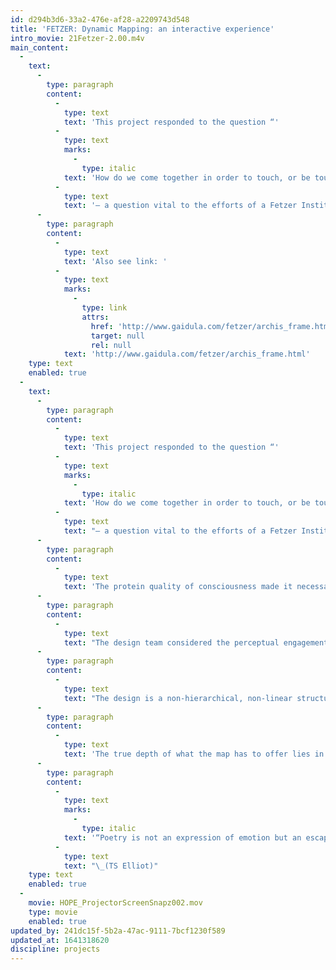 ```yaml
---
id: d294b3d6-33a2-476e-af28-a2209743d548
title: 'FETZER: Dynamic Mapping: an interactive experience'
intro_movie: 21Fetzer-2.00.m4v
main_content:
  -
    text:
      -
        type: paragraph
        content:
          -
            type: text
            text: 'This project responded to the question “'
          -
            type: text
            marks:
              -
                type: italic
            text: 'How do we come together in order to touch, or be touched by, the intelligence we need?”'
          -
            type: text
            text: '— a question vital to the efforts of a Fetzer Institute sponsored group called The Collective Wisdom Initiative. Although the design could simply have mapped out the group’s published research, the design team envisioned a vitalizing experience: a dynamic map.'
      -
        type: paragraph
        content:
          -
            type: text
            text: 'Also see link: '
          -
            type: text
            marks:
              -
                type: link
                attrs:
                  href: 'http://www.gaidula.com/fetzer/archis_frame.html'
                  target: null
                  rel: null
            text: 'http://www.gaidula.com/fetzer/archis_frame.html'
    type: text
    enabled: true
  -
    text:
      -
        type: paragraph
        content:
          -
            type: text
            text: 'This project responded to the question “'
          -
            type: text
            marks:
              -
                type: italic
            text: 'How do we come together in order to touch, or be touched by, the intelligence we need?”'
          -
            type: text
            text: "— a question vital to the efforts of a Fetzer Institute sponsored group called The Collective Wisdom Initiative.\_Although the design task appeared simply a matter of taking the group’s research (published in a small booklet) and mapping it out in some graphic form, the task became more challenging. The design team envisioned not merely an informational system but asked itself how this “field” and its inherent magnetism could become “mapped” to enable the viewer to engage with something directly reflective to that information.\_"
      -
        type: paragraph
        content:
          -
            type: text
            text: 'The protein quality of consciousness made it necessary to think of a new way to look at the interface as experience. Most interfaces are didactic and linear in design and function because their goal is to disseminate information to the user in a convenient manner. This practical approach is quite suitable for many types of content, but when content is of a social or experiential nature this type of methodology does not work.'
      -
        type: paragraph
        content:
          -
            type: text
            text: "The design team considered the perceptual engagement with words and images as a “poetic” partnership, a gentle co-motion in time and space to stimulate a deep sense of consciousness — of imagination, broadened perspective, and heightened meaning. Poetics offers the user vitality via the power of grace. Grace invites a suspension of the ego, permitting receptivity and inspiration (being in spirit). From that unfolds the energy of awareness, of intelligence and the feeling of abundance.\_"
      -
        type: paragraph
        content:
          -
            type: text
            text: "The design is a non-hierarchical, non-linear structure — of center-points in which each “cell” is an organized principle that acts as both microcosm and macrocosm. This holistic conception applies to the entire design interface language, from its largest structure to the smallest component. Interaction is with objects in constant flux. Links are programmed to randomize the parts along with a few controls, so the viewer discovers new and unexpected relationships. That dynamism empowers the participant with possibilities and co-creation. In paying attention there is the possibility of surprise, which stimulates spontaneity and play. Every experience therefore enables fresh insights. The key is to participate with a contemplative attitude, leaving out expectations, and letting happen whatever happens.\_"
      -
        type: paragraph
        content:
          -
            type: text
            text: 'The true depth of what the map has to offer lies in the poetic grace of the haiku-like experience itself, of being in the moment as an active participant and co-creator, and not in the world of expectation and passive consumption.'
      -
        type: paragraph
        content:
          -
            type: text
            marks:
              -
                type: italic
            text: '“Poetry is not an expression of emotion but an escape from emotion”!'
          -
            type: text
            text: "\_(TS Elliot)"
    type: text
    enabled: true
  -
    movie: HOPE_ProjectorScreenSnapz002.mov
    type: movie
    enabled: true
updated_by: 241dc15f-5b2a-47ac-9111-7bcf1230f589
updated_at: 1641318620
discipline: projects
---
```

